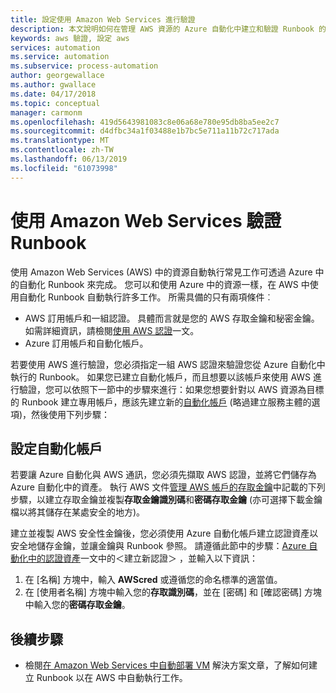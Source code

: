 ```yaml
---
title: 設定使用 Amazon Web Services 進行驗證
description: 本文說明如何在管理 AWS 資源的 Azure 自動化中建立和驗證 Runbook 的 AWS 認證。
keywords: aws 驗證, 設定 aws
services: automation
ms.service: automation
ms.subservice: process-automation
author: georgewallace
ms.author: gwallace
ms.date: 04/17/2018
ms.topic: conceptual
manager: carmonm
ms.openlocfilehash: 419d5643981083c8e06a68e780e95db8ba5ee2c7
ms.sourcegitcommit: d4dfbc34a1f03488e1b7bc5e711a11b72c717ada
ms.translationtype: MT
ms.contentlocale: zh-TW
ms.lasthandoff: 06/13/2019
ms.locfileid: "61073998"
---
```

# <a name="authenticate-runbooks-with-amazon-web-services"></a>使用 Amazon Web Services 驗證 Runbook

使用 Amazon Web Services (AWS) 中的資源自動執行常見工作可透過 Azure 中的自動化 Runbook 來完成。 您可以和使用 Azure 中的資源一樣，在 AWS 中使用自動化 Runbook 自動執行許多工作。 所需具備的只有兩項條件︰

* AWS 訂用帳戶和一組認證。 具體而言就是您的 AWS 存取金鑰和秘密金鑰。 如需詳細資訊，請檢閱[使用 AWS 認證](https://docs.aws.amazon.com/powershell/latest/userguide/specifying-your-aws-credentials.html)一文。
* Azure 訂用帳戶和自動化帳戶。

若要使用 AWS 進行驗證，您必須指定一組 AWS 認證來驗證您從 Azure 自動化中執行的 Runbook。 如果您已建立自動化帳戶，而且想要以該帳戶來使用 AWS 進行驗證，您可以依照下一節中的步驟來進行：如果您想要針對以 AWS 資源為目標的 Runbook 建立專用帳戶，應該先建立新的[自動化帳戶](automation-offering-get-started.md) (略過建立服務主體的選項)，然後使用下列步驟：

## <a name="configure-automation-account"></a>設定自動化帳戶

若要讓 Azure 自動化與 AWS 通訊，您必須先擷取 AWS 認證，並將它們儲存為 Azure 自動化中的資產。 執行 AWS 文件[管理 AWS 帳戶的存取金鑰](https://docs.aws.amazon.com/general/latest/gr/managing-aws-access-keys.html)中記載的下列步驟，以建立存取金鑰並複製**存取金鑰識別碼**和**密碼存取金鑰** (亦可選擇下載金鑰檔以將其儲存在某處安全的地方)。

建立並複製 AWS 安全性金鑰後，您必須使用 Azure 自動化帳戶建立認證資產以安全地儲存金鑰，並讓金鑰與 Runbook 參照。 請遵循此節中的步驟：[Azure 自動化中的認證資產](shared-resources/credentials.md#to-create-a-new-credential-asset-with-the-azure-portal)一文中的＜建立新認證＞  ，並輸入以下資訊：

1. 在 [名稱]  方塊中，輸入 **AWScred** 或遵循您的命名標準的適當值。
2. 在 [使用者名稱]  方塊中輸入您的**存取識別碼**，並在 [密碼]  和 [確認密碼]  方塊中輸入您的**密碼存取金鑰**。

## <a name="next-steps"></a>後續步驟

* 檢閱[在 Amazon Web Services 中自動部署 VM](automation-scenario-aws-deployment.md) 解決方案文章，了解如何建立 Runbook 以在 AWS 中自動執行工作。
